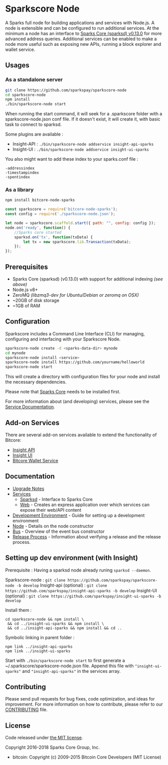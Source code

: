 Sparkscore Node
============

A Sparks full node for building applications and services with Node.js. A node is extensible and can be configured to run additional services. At the minimum a node has an interface to [Sparks Core (sparksd) v0.13.0](https://github.com/sparkspay/sparks/tree/v0.13.0.x) for more advanced address queries. Additional services can be enabled to make a node more useful such as exposing new APIs, running a block explorer and wallet service.

## Usages

### As a standalone server

```bash
git clone https://github.com/sparkspay/sparkscore-node
cd sparkscore-node
npm install
./bin/sparkscore-node start
```

When running the start command, it will seek for a .sparkscore folder with a sparkscore-node.json conf file.
If it doesn't exist, it will create it, with basic task to connect to sparksd.

Some plugins are available :

- Insight-API : `./bin/sparkscore-node addservice insight-api-sparks`
- Insight-UI : `./bin/sparkscore-node addservice insight-ui-sparks`

You also might want to add these index to your sparks.conf file :
```
-addressindex
-timestampindex
-spentindex
```

### As a library

```bash
npm install bitcore-node-sparks
```

```javascript
const sparkscore = require('bitcore-node-sparks');
const config = require('./sparkscore-node.json');

let node = sparkscore.scaffold.start({ path: "", config: config });
node.on('ready', function() {
    //Sparks core started
    sparksd.on('tx', function(txData) {
        let tx = new sparkscore.lib.Transaction(txData);
    });
});
```

## Prerequisites

- Sparks Core (sparksd) (v0.13.0) with support for additional indexing *(see above)*
- Node.js v8+
- ZeroMQ *(libzmq3-dev for Ubuntu/Debian or zeromq on OSX)*
- ~20GB of disk storage
- ~1GB of RAM

## Configuration

Sparkscore includes a Command Line Interface (CLI) for managing, configuring and interfacing with your Sparkscore Node.

```bash
sparkscore-node create -d <sparks-data-dir> mynode
cd mynode
sparkscore-node install <service>
sparkscore-node install https://github.com/yourname/helloworld
sparkscore-node start
```

This will create a directory with configuration files for your node and install the necessary dependencies.

Please note that [Sparks Core](https://github.com/sparkspay/sparks/tree/master) needs to be installed first.

For more information about (and developing) services, please see the [Service Documentation](docs/services.md).

## Add-on Services

There are several add-on services available to extend the functionality of Bitcore:

- [Insight API](https://github.com/sparkspay/insight-api-sparks/tree/master)
- [Insight UI](https://github.com/sparkspay/insight-ui-sparks/tree/master)
- [Bitcore Wallet Service](https://github.com/sparkspay/sparkscore-wallet-service/tree/master)

## Documentation

- [Upgrade Notes](docs/upgrade.md)
- [Services](docs/services.md)
  - [Sparksd](docs/services/sparksd.md) - Interface to Sparks Core
  - [Web](docs/services/web.md) - Creates an express application over which services can expose their web/API content
- [Development Environment](docs/development.md) - Guide for setting up a development environment
- [Node](docs/node.md) - Details on the node constructor
- [Bus](docs/bus.md) - Overview of the event bus constructor
- [Release Process](docs/release.md) - Information about verifying a release and the release process.


## Setting up dev environment (with Insight)

Prerequisite : Having a sparksd node already runing `sparksd --daemon`.

Sparkscore-node : `git clone https://github.com/sparkspay/sparkscore-node -b develop`
Insight-api (optional) : `git clone https://github.com/sparkspay/insight-api-sparks -b develop`
Insight-UI (optional) : `git clone https://github.com/sparkspay/insight-ui-sparks -b develop`

Install them :
```
cd sparkscore-node && npm install \
 && cd ../insight-ui-sparks && npm install \
 && cd ../insight-api-sparks && npm install && cd ..
```

Symbolic linking in parent folder :
```
npm link ../insight-api-sparks
npm link ../insight-ui-sparks
```

Start with `./bin/sparkscore-node start` to first generate a ~/.sparkscore/sparkscore-node.json file.
Append this file with `"insight-ui-sparks"` and `"insight-api-sparks"` in the services array.

## Contributing

Please send pull requests for bug fixes, code optimization, and ideas for improvement. For more information on how to contribute, please refer to our [CONTRIBUTING](https://github.com/sparkspay/sparkscore/blob/master/CONTRIBUTING.md) file.

## License

Code released under [the MIT license](https://github.com/sparkspay/sparkscore-node/blob/master/LICENSE).

Copyright 2016-2018 Sparks Core Group, Inc.

- bitcoin: Copyright (c) 2009-2015 Bitcoin Core Developers (MIT License)
